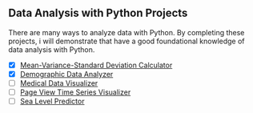 ## Data Analysis with Python Projects

There are many ways to analyze data with Python. By completing these projects, i will demonstrate that have a good foundational knowledge of data analysis with Python.

- [x] [Mean-Variance-Standard Deviation Calculator](https://www.freecodecamp.org/learn/data-analysis-with-python/data-analysis-with-python-projects/mean-variance-standard-deviation-calculator)
- [x] [Demographic Data Analyzer](https://www.freecodecamp.org/learn/data-analysis-with-python/data-analysis-with-python-projects/demographic-data-analyzer)
- [ ] [Medical Data Visualizer](https://www.freecodecamp.org/learn/data-analysis-with-python/data-analysis-with-python-projects/medical-data-visualizer)
- [ ] [Page View Time Series Visualizer](https://www.freecodecamp.org/learn/data-analysis-with-python/data-analysis-with-python-projects/page-view-time-series-visualizer)
- [ ] [Sea Level Predictor](https://www.freecodecamp.org/learn/data-analysis-with-python/data-analysis-with-python-projects/sea-level-predictor)
